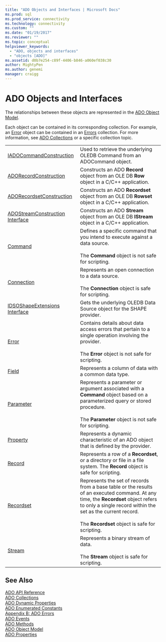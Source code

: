 ```yaml
---
title: "ADO Objects and Interfaces | Microsoft Docs"
ms.prod: sql
ms.prod_service: connectivity
ms.technology: connectivity
ms.custom: ""
ms.date: "01/19/2017"
ms.reviewer: ""
ms.topic: conceptual
helpviewer_keywords: 
  - "ADO, objects and interfaces"
  - "objects [ADO]"
ms.assetid: d0b7e254-c89f-4406-b846-a060ef038c30
author: MightyPen
ms.author: genemi
manager: craigg
---
```

# ADO Objects and Interfaces
The relationships between these objects are represented in the [ADO Object Model](../../../ado/reference/ado-api/ado-object-model.md).  
  
 Each object can be contained in its corresponding collection. For example, an [Error](../../../ado/reference/ado-api/error-object.md) object can be contained in an [Errors](../../../ado/reference/ado-api/errors-collection-ado.md) collection. For more information, see [ADO Collections](../../../ado/reference/ado-api/ado-collections.md) or a specific collection topic.  
  
|||  
|-|-|  
|[IADOCommandConstruction](https://msdn.microsoft.com/library/windows/desktop/aa965677.aspx)|Used to retrieve the underlying OLEDB Command from an ADOCommand object.|  
|[ADORecordConstruction](../../../ado/reference/ado-api/adorecordconstruction-interface.md)|Constructs an ADO **Record** object from an OLE DB **Row** object in a C/C++ application.|  
|[ADORecordsetConstruction](../../../ado/reference/ado-api/adorecordsetconstruction-interface.md)|Constructs an ADO **Recordset** object from an OLE DB **Rowset** object in a C/C++ application.|  
|[ADOStreamConstruction Interface](../../../ado/reference/ado-api/adostreamconstruction-interface.md)|Constructs an ADO **Stream** object from an OLE DB **IStream** object in a C/C++ application.|  
|[Command](../../../ado/reference/ado-api/command-object-ado.md)|Defines a specific command that you intend to execute against a data source.<br /><br /> The **Command** object is not safe for scripting.|  
|[Connection](../../../ado/reference/ado-api/connection-object-ado.md)|Represents an open connection to a data source.<br /><br /> The **Connection** object is safe for scripting.|  
|[IDSOShapeExtensions Interface](../../../ado/reference/ado-api/idsoshapeextensions-interface.md)|Gets the underlying OLEDB Data Source object for the SHAPE provider.|  
|[Error](../../../ado/reference/ado-api/error-object.md)|Contains details about data access errors that pertain to a single operation involving the provider.<br /><br /> The **Error** object is not safe for scripting.|  
|[Field](../../../ado/reference/ado-api/field-object.md)|Represents a column of data with a common data type.|  
|[Parameter](../../../ado/reference/ado-api/parameter-object.md)|Represents a parameter or argument associated with a **Command** object based on a parameterized query or stored procedure.<br /><br /> The **Parameter** object is not safe for scripting.|  
|[Property](../../../ado/reference/ado-api/property-object-ado.md)|Represents a dynamic characteristic of an ADO object that is defined by the provider.|  
|[Record](../../../ado/reference/ado-api/record-object-ado.md)|Represents a row of a **Recordset**, or a directory or file in a file system. The **Record** object is safe for scripting.|  
|[Recordset](../../../ado/reference/ado-api/recordset-object-ado.md)|Represents the set of records from a base table or the results of an executed command. At any time, the **Recordset** object refers to only a single record within the set as the current record.<br /><br /> The **Recordset** object is safe for scripting.|  
|[Stream](../../../ado/reference/ado-api/stream-object-ado.md)|Represents a binary stream of data.<br /><br /> The **Stream** object is safe for scripting.|  
  
## See Also  
 [ADO API Reference](../../../ado/reference/ado-api/ado-api-reference.md)   
 [ADO Collections](../../../ado/reference/ado-api/ado-collections.md)   
 [ADO Dynamic Properties](../../../ado/reference/ado-api/ado-dynamic-properties.md)   
 [ADO Enumerated Constants](../../../ado/reference/ado-api/ado-enumerated-constants.md)   
 [Appendix B: ADO Errors](../../../ado/guide/appendixes/appendix-b-ado-errors.md)   
 [ADO Events](../../../ado/reference/ado-api/ado-events.md)   
 [ADO Methods](../../../ado/reference/ado-api/ado-methods.md)   
 [ADO Object Model](../../../ado/reference/ado-api/ado-object-model.md)   
 [ADO Properties](../../../ado/reference/ado-api/ado-properties.md)
